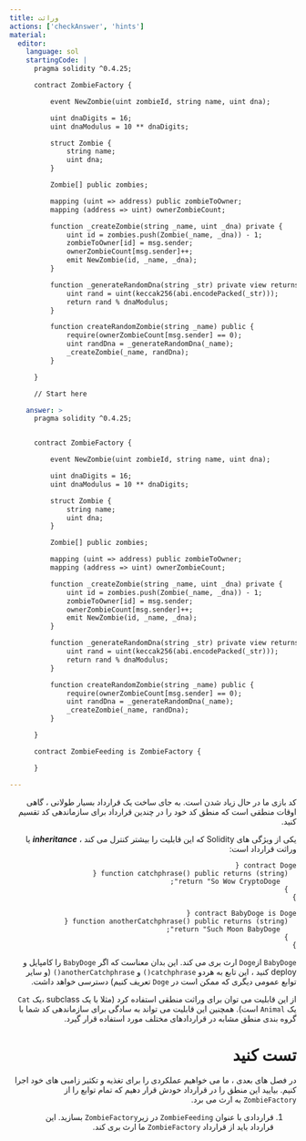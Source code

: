 ```yaml
---
title: وراثت
actions: ['checkAnswer', 'hints']
material:
  editor:
    language: sol
    startingCode: |
      pragma solidity ^0.4.25;

      contract ZombieFactory {

          event NewZombie(uint zombieId, string name, uint dna);

          uint dnaDigits = 16;
          uint dnaModulus = 10 ** dnaDigits;

          struct Zombie {
              string name;
              uint dna;
          }

          Zombie[] public zombies;

          mapping (uint => address) public zombieToOwner;
          mapping (address => uint) ownerZombieCount;

          function _createZombie(string _name, uint _dna) private {
              uint id = zombies.push(Zombie(_name, _dna)) - 1;
              zombieToOwner[id] = msg.sender;
              ownerZombieCount[msg.sender]++;
              emit NewZombie(id, _name, _dna);
          }

          function _generateRandomDna(string _str) private view returns (uint) {
              uint rand = uint(keccak256(abi.encodePacked(_str)));
              return rand % dnaModulus;
          }

          function createRandomZombie(string _name) public {
              require(ownerZombieCount[msg.sender] == 0);
              uint randDna = _generateRandomDna(_name);
              _createZombie(_name, randDna);
          }

      }

      // Start here

    answer: >
      pragma solidity ^0.4.25;


      contract ZombieFactory {

          event NewZombie(uint zombieId, string name, uint dna);

          uint dnaDigits = 16;
          uint dnaModulus = 10 ** dnaDigits;

          struct Zombie {
              string name;
              uint dna;
          }

          Zombie[] public zombies;

          mapping (uint => address) public zombieToOwner;
          mapping (address => uint) ownerZombieCount;

          function _createZombie(string _name, uint _dna) private {
              uint id = zombies.push(Zombie(_name, _dna)) - 1;
              zombieToOwner[id] = msg.sender;
              ownerZombieCount[msg.sender]++;
              emit NewZombie(id, _name, _dna);
          }

          function _generateRandomDna(string _str) private view returns (uint) {
              uint rand = uint(keccak256(abi.encodePacked(_str)));
              return rand % dnaModulus;
          }

          function createRandomZombie(string _name) public {
              require(ownerZombieCount[msg.sender] == 0);
              uint randDna = _generateRandomDna(_name);
              _createZombie(_name, randDna);
          }

      }

      contract ZombieFeeding is ZombieFactory {

      }

---
```

<div dir="rtl">
کد بازی ما در حال زیاد شدن است. به جای ساخت یک قرارداد بسیار طولانی ، گاهی اوقات منطقی است که منطق کد خود را در چندین قرارداد برای سازماندهی کد تقسیم کنید.

یکی از ویژگی های Solidity که این قابلیت را بیشتر کنترل می کند ، **_inheritance_** یا وراثت قرارداد است:

```
contract Doge {
  function catchphrase() public returns (string) {
    return "So Wow CryptoDoge";
  }
}

contract BabyDoge is Doge {
  function anotherCatchphrase() public returns (string) {
    return "Such Moon BabyDoge";
  }
}
```

`BabyDoge` از`Doge` ارث بری می کند. این بدان معناست که اگر `BabyDoge` را کامپایل و deploy کنید ، این تابع به هردو `catchphrase()` و `anotherCatchphrase()` (و سایر توابع عمومی دیگری که ممکن است در `Doge` تعریف کنیم) دسترسی خواهد داشت.

از این قابلیت می توان برای وراثت منطقی استفاده کرد (مثلا با یک subclass ،یک `Cat` یک `Animal` است). همچنین این قابلیت می تواند به سادگی برای سازماندهی کد شما با گروه بندی منطق مشابه در قراردادهای مختلف مورد استفاده قرار گیرد.

# تست کنید

در فصل های بعدی ، ما می خواهیم عملکردی را برای تغذیه و تکثیر زامبی های خود اجرا کنیم. بیایید این منطق را در قرارداد خودش قرار دهیم که تمام توابع را از `ZombieFactory` به ارث می برد.

1. قراردادی با عنوان `ZombieFeeding` در زیر`ZombieFactory` بسازید. این قرارداد باید از قرارداد `ZombieFactory` ما ارث بری کند.
</div>